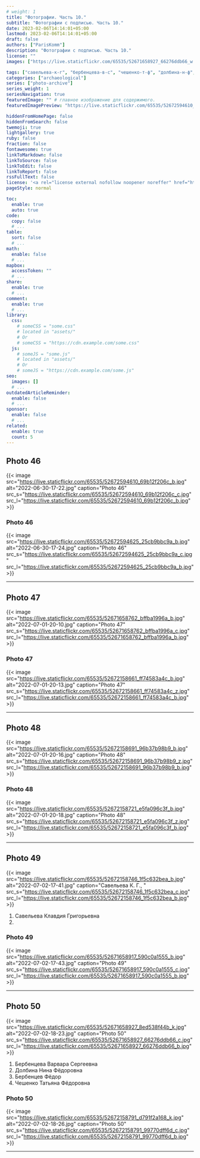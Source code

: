 ```yaml
---
# weight: 1
title: "Фотографии. Часть 10."
subtitle: "Фотографии с подписью. Часть 10."
date: 2023-02-06T14:14:01+05:00
lastmod: 2023-02-06T14:14:01+05:00
draft: false
authors: ["ParisKomm"]
description: "Фотографии с подписью. Часть 10."
license: ""
images: ["https://live.staticflickr.com/65535/52671658927_66276ddb66_w.jpg"] # изображения страниц для Open Graph и Twitter Cards.

tags: ["савельева-к-г", "бербенцева-в-с", "чешенко-т-ф", "долбина-н-ф", "бербенцев-ф"]
categories: ["archaeological"]
series: ["photo-archive"]
series_weight: 1
seriesNavigation: true
featuredImage: "" # главное изображение для содержимого.
featuredImagePreview: "https://live.staticflickr.com/65535/52672594610_69b12f206c_b.jpg" # изображение для главной страницы.

hiddenFromHomePage: false
hiddenFromSearch: false
twemoji: true
lightgallery: true
ruby: false
fraction: false
fontawesome: true
linkToMarkdown: false
linkToSource: false
linkToEdit: false
linkToReport: false
rssFullText: false
license: '<a rel="license external nofollow noopener noreffer" href="https://creativecommons.org/licenses/by-nc-nd/4.0/" target="_blank">CC BY-NC-ND 4.0</a>'
pageStyle: normal

toc:
  enable: true
  auto: true
code:
  copy: false
  # ...
table:
  sort: false
  # ...
math:
  enable: false
  # ...
mapbox:
  accessToken: ""
  # ...
share:
  enable: true
  # ...
comment:
  enable: true
  # ...
library:
  css:
    # someCSS = "some.css"
    # located in "assets/"
    # Or
    # someCSS = "https://cdn.example.com/some.css"
  js:
    # someJS = "some.js"
    # located in "assets/"
    # Or
    # someJS = "https://cdn.example.com/some.js"
seo:
  images: []
  # ...
outdatedArticleReminder:
  enable: false
  # ...
sponsor:
  enable: false
  # ...
related:
  enable: true
  count: 5
---
```


<!--more-->

## Photo 46

{{< image src="https://live.staticflickr.com/65535/52672594610_69b12f206c_b.jpg" alt="2022-06-30-17-22.jpg" caption="Photo 46" src_s="https://live.staticflickr.com/65535/52672594610_69b12f206c_c.jpg" src_l="https://live.staticflickr.com/65535/52672594610_69b12f206c_b.jpg" >}}

### Photo 46

{{< image src="https://live.staticflickr.com/65535/52672594625_25cb9bbc9a_b.jpg" alt="2022-06-30-17-24.jpg" caption="Photo 46" src_s="https://live.staticflickr.com/65535/52672594625_25cb9bbc9a_c.jpg" src_l="https://live.staticflickr.com/65535/52672594625_25cb9bbc9a_b.jpg" >}}

***

## Photo 47

{{< image src="https://live.staticflickr.com/65535/52671658762_bffba1996a_b.jpg" alt="2022-07-01-20-10.jpg" caption="Photo 47" src_s="https://live.staticflickr.com/65535/52671658762_bffba1996a_c.jpg" src_l="https://live.staticflickr.com/65535/52671658762_bffba1996a_b.jpg" >}}

### Photo 47

{{< image src="https://live.staticflickr.com/65535/52672158661_ff74583a4c_b.jpg" alt="2022-07-01-20-13.jpg" caption="Photo 47" src_s="https://live.staticflickr.com/65535/52672158661_ff74583a4c_z.jpg" src_l="https://live.staticflickr.com/65535/52672158661_ff74583a4c_b.jpg" >}}

***

## Photo 48

{{< image src="https://live.staticflickr.com/65535/52672158691_96b37b98b9_b.jpg" alt="2022-07-01-20-16.jpg" caption="Photo 48" src_s="https://live.staticflickr.com/65535/52672158691_96b37b98b9_z.jpg" src_l="https://live.staticflickr.com/65535/52672158691_96b37b98b9_b.jpg" >}}

### Photo 48

{{< image src="https://live.staticflickr.com/65535/52672158721_e5fa096c3f_b.jpg" alt="2022-07-01-20-18.jpg" caption="Photo 48" src_s="https://live.staticflickr.com/65535/52672158721_e5fa096c3f_z.jpg" src_l="https://live.staticflickr.com/65535/52672158721_e5fa096c3f_b.jpg" >}}

***

## Photo 49

{{< image src="https://live.staticflickr.com/65535/52672158746_1f5c632bea_b.jpg" alt="2022-07-02-17-41.jpg" caption="Савельева К. Г., " src_s="https://live.staticflickr.com/65535/52672158746_1f5c632bea_c.jpg" src_l="https://live.staticflickr.com/65535/52672158746_1f5c632bea_b.jpg" >}}

1. Савельева Клавдия Григорьевна
2.

### Photo 49

{{< image src="https://live.staticflickr.com/65535/52671658917_590c0a1555_b.jpg" alt="2022-07-02-17-43.jpg" caption="Photo 49" src_s="https://live.staticflickr.com/65535/52671658917_590c0a1555_c.jpg" src_l="https://live.staticflickr.com/65535/52671658917_590c0a1555_b.jpg" >}}

***

## Photo 50

{{< image src="https://live.staticflickr.com/65535/52671658927_8ed538f44b_k.jpg" alt="2022-07-02-18-23.jpg" caption="Photo 50" src_s="https://live.staticflickr.com/65535/52671658927_66276ddb66_c.jpg" src_l="https://live.staticflickr.com/65535/52671658927_66276ddb66_b.jpg" >}}

1. Бербенцева Варвара Сергеевна
2. Долбина Нина Фёдоровна
3. Бербенцев Фёдор
4. Чешенко Татьяна Фёдоровна

### Photo 50

{{< image src="https://live.staticflickr.com/65535/52672158791_d791f2a168_k.jpg" alt="2022-07-02-18-26.jpg" caption="Photo 50" src_s="https://live.staticflickr.com/65535/52672158791_99770dff6d_c.jpg" src_l="https://live.staticflickr.com/65535/52672158791_99770dff6d_b.jpg" >}}

***
